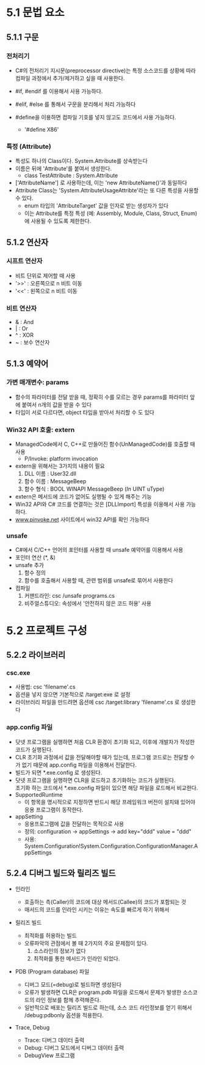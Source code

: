 
# 5.1 문법 요소
## 5.1.1 구문
### 전처리기
- C#의 전처리기 지시문(preprocessor directive)는 특정 소스코드를 상황에 따라 컴파일 과정에서 추가/제거하고 싶을 때 사용한다. 
- #if, #endif 를 이용해서 사용 가능하다.
- #elif, #else 를 통해서 구문을 분리해서 처리 가능하다

- #define을 이용하면 컴파일 기호를 넣지 않고도 코드에서 사용 가능하다. 
  - '#define X86'

### 특정 (Attribute)
- 특성도 하나의 Class이다. System.Attribute를 상속받는다
- 이름은 뒤에 'Attribute'를 붙여서 생성한다. 
  - class TestAttribute : System.Attribute 
- ['AttributeName'] 로 사용하는데, 이는 'new AttributeName()'과 동일하다
- Attribute Class는 'System.AttributeUsageAttribte'라는 또 다른 특성을 사용할 수 있다.
  - enum 타입의 'AttributeTarget' 값을 인자로 받는 생성자가 있다
  - 이는 Attribute를 특정 특성 (예: Assembly, Module, Class, Struct, Enum)에 사용될 수 있도록 제한한다. 

## 5.1.2 연산자
### 시프트 연산자
- 비트 단위로 제어할 때 사용
- '>>' : 오른쪽으로 n 비트 이동
- '<<' : 왼쪽으로 n 비트 이동 
### 비트 연산자
- & : And
- | : Or
- ^ : XOR
- ~ : 보수 연산자

## 5.1.3 예약어
### 가변 매개변수: params
- 함수의 파라미터를 전달 받을 때, 정확히 수를 모르는 경우 params를 파라미터 앞에 붙여서 n개의 값을 받을 수 있다
- 타입이 서로 다르다면, object 타입을 받아서 처리할 수 도 있다

### Win32 API 호출: extern
- ManagedCode에서 C, C++로 만들어진 함수(UnManagedCode)를 호출할 때 사용
  - P/Invoke: platform invocation
- extern을 위해서는 3가지의 내용이 필요
  1. DLL 이름 : User32.dll
  2. 함수 이름 : MessageBeep
  3. 함수 형식 : BOOL WINAPI MessageBeep (_In_ UINT uType)
- extern은 메서드에 코드가 없어도 실행될 수 있게 해주는 기능
- Win32 API와 C# 코드를 연결하는 것은 [DLLImport] 특성을 이용해서 사용 가능하다. 
- www.pinvoke.net 사이트에서 win32 API를 확인 가능하다

### unsafe
- C#에서 C/C++ 언어의 포인터를 사용할 때 unsafe 예약어를 이용해서 사용
- 포인터 연산 (*, &)
- unsafe 추가 
  1. 함수 정의 
  2. 함수를 호출해서 사용할 때, 관련 범위를 unsafe로 묶어서 사용한다
- 컴파일
  1. 커맨드라인: csc /unsafe programs.cs
  2. 비주얼스튜디오: 속성에서 '안전하지 않은 코드 허용' 사용


# 5.2 프로젝트 구성
## 5.2.2 라이브러리
### csc.exe
- 사용법: csc 'filename'.cs
- 옵션을 넣지 않으면 기본적으로 /target:exe 로 설정
- 라이브러리 파일을 만드려면 옵션에 csc /target:library 'filename'.cs 로 생성한다

### app.config 파일
- 닷넷 프로그램을 실행하면 처음 CLR 환경이 초기화 되고, 이후에 개발자가 작성한 코드가 실행된다.
- CLR 초기화 과정에서 값을 전달해야할 때가 있는데, 프로그램 코드로는 전달할 수가 없기 때문에 app.config 파일을 이용해서 전달한다. 
- 빌드가 되면 *.exe.config 로 생성된다. 
- 닷넷 프로그램을 실행하면 CLR을 로드하고 초기화하는 코드가 실행된다.<br>
초기화 하는 코드에서 *.exe.config 파일이 있으면 해당 파일을 로드해서 비교한다. 
- SupportedRuntime
  - 이 항목을 명시적으로 지정하면 반드시 해당 프레임워크 버전이 설치돼 있어야 응용 프로그램이 동작한다. 
- appSetting
  - 응용프로그램에 값을 전달하는 목적으로 사용
  - 정의: configuration -> appSettings -> add key="ddd" value = "ddd" 
  - 사용: System.Configuration!System.Configuration.ConfigurationManager.AppSettings

## 5.2.4 디버그 빌드와 릴리즈 빌드
- 인라인
  - 호출하는 측(Caller)의 코드에 대상 메서드(Callee)의 코드가 포함되는 것
  - 매서드의 코드를 인라인 시키는 이유는 속도를 빠르게 하기 위해서
- 릴리즈 빌드
  - 최적화를 허용하는 빌드
  - 오류파악의 관점에서 볼 때 2가지의 주요 문제점이 있다. 
     1. 소스라인의 정보가 없다
     2. 최적화를 통한 메서드가 인라인 되었다. 


- PDB (Program database) 파일
  - 디버그 모드(=debug)로 빌드하면 생성된다
  - 오류가 발생하면 CLR은 program.pdb 파일을 로드해서 문제가 발생한 소스코드의 라인 정보를 함께 추력해준다. 
  - 일반적으로 배포는 릴리즈 빌드로 하는데, 소스 코드 라인정보를 얻기 위해서 /debug:pdbonly 옵션을 적용한다. 

- Trace, Debug
  - Trace: 디버그 데이터 출력
  - Debug: 디버그 모드에서 디버그 데이터 출력
  - DebugView 프로그램


  